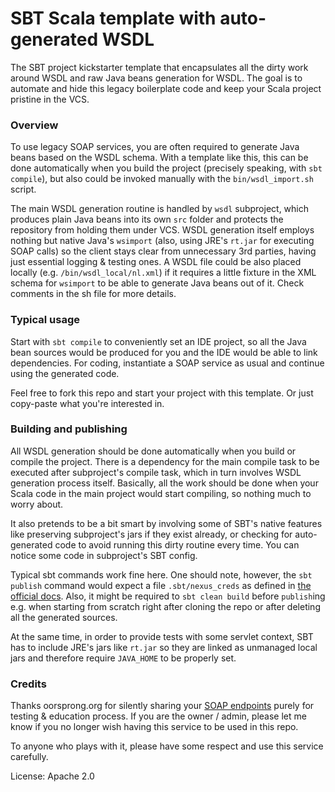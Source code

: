 # SBT Scala template with auto-generated WSDL

The SBT project kickstarter template that encapsulates all the dirty work around WSDL 
and raw Java beans generation for WSDL. The goal is to automate and hide this legacy boilerplate code
and keep your Scala project pristine in the VCS.

### Overview 

To use legacy SOAP services, you are often required to generate
Java beans based on the WSDL schema. With a template like this,
this can be done automatically when you build the project 
(precisely speaking, with ``sbt compile``), but also 
could be invoked manually with the ``bin/wsdl_import.sh`` script. 

The main WSDL generation routine is handled by ``wsdl`` subproject, which produces 
plain Java beans into its own `src` folder and protects the repository from holding them under VCS.
WSDL generation itself employs nothing but native Java's `wsimport` (also, using JRE's `rt.jar`
for executing SOAP calls) so the client stays clear from unnecessary 3rd parties,
having just essential logging & testing ones.
A WSDL file could be also placed locally (e.g. ``/bin/wsdl_local/nl.xml``) 
if it requires a little fixture in the XML schema for ``wsimport`` to be able to 
generate Java beans out of it. Check comments in the sh file for more details.

### Typical usage

Start with ``sbt compile`` to conveniently set an IDE project, so all the Java bean sources
would be produced for you and the IDE would be able to link dependencies.
For coding, instantiate a SOAP service as usual and continue using the generated code. 

Feel free to fork this repo and start your project with this template.
Or just copy-paste what you're interested in.

### Building and publishing

All WSDL generation should be done automatically when you build or compile the project.
There is a dependency for the main compile task to be executed after
subproject's compile task, which in turn involves WSDL generation process itself.
Basically, all the work should be done when your Scala code in the main project 
would start compiling, so nothing much to worry about.

It also pretends to be a bit smart by involving some of SBT's native features
like preserving subproject's jars if they exist already, or checking for 
auto-generated code to avoid running this dirty routine every time. 
You can notice some code in subproject's SBT config.

Typical sbt commands work fine here. One should note, however, the ``sbt publish`` command
would expect a file ``.sbt/nexus_creds`` as defined in [the official docs](https://www.scala-sbt.org/1.x/docs/Using-Sonatype.html#step+3%3A+Credentials).
Also, it might be required to ``sbt clean build`` before ``publish``ing 
e.g. when starting from scratch right after cloning the repo or after deleting all the generated sources. 

At the same time, in order to provide tests with some servlet context, 
SBT has to include JRE's jars like ``rt.jar``
so they are linked as unmanaged local jars and therefore require ``JAVA_HOME`` to be properly set.

### Credits

Thanks oorsprong.org for silently sharing your [SOAP endpoints](http://webservices.oorsprong.org/websamples.countryinfo/CountryInfoService.wso?WSDL) 
purely for testing & education process. 
If you are the owner / admin, please let me know if you no longer wish 
having this service to be used in this repo.

To anyone who plays with it, please have some respect and use this service carefully.

License: Apache 2.0
